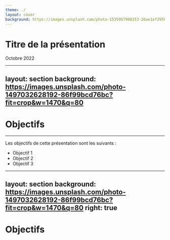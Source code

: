 ```yaml
---
theme: ./
layout: cover
background: https://images.unsplash.com/photo-1535957998253-26ae1ef29506?fit=crop&w=736&q=80
---
```


# Titre de la présentation

Octobre 2022

---
layout: section
background: https://images.unsplash.com/photo-1497032628192-86f99bcd76bc?fit=crop&w=1470&q=80
---
# Objectifs

---

Les objectifs de cette présentation sont les suivants :
- Objectif 1
- Objectif 2
- Objectif 3

---
layout: section
background: https://images.unsplash.com/photo-1497032628192-86f99bcd76bc?fit=crop&w=1470&q=80
right: true
---

# Objectifs
